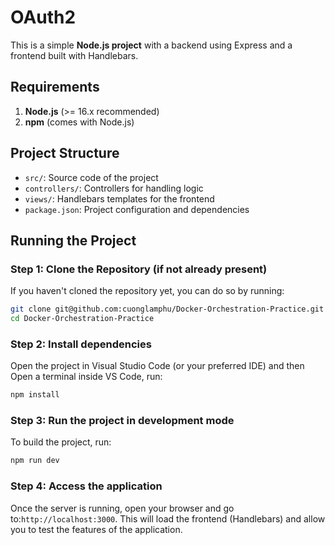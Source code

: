 # OAuth2
This is a simple **Node.js project** with a backend using Express and a frontend built with Handlebars.
## Requirements
1. **Node.js** (>= 16.x recommended)
2. **npm** (comes with Node.js)
## Project Structure
- `src/`: Source code of the project
- `controllers/`: Controllers for handling logic
- `views/`: Handlebars templates for the frontend
- `package.json`: Project configuration and dependencies
  
## Running the Project

### Step 1: Clone the Repository (if not already present)
If you haven't cloned the repository yet, you can do so by running:
```bash
git clone git@github.com:cuonglamphu/Docker-Orchestration-Practice.git
cd Docker-Orchestration-Practice
```
### Step 2: Install dependencies
Open the project in Visual Studio Code (or your preferred IDE) and then Open a terminal inside VS Code, run:
 ```bash
npm install
```
### Step 3: Run the project in development mode
To build the project, run:
 ```bash
npm run dev
```
### Step 4: Access the application
Once the server is running, open your browser and go to:`http://localhost:3000`. This will load the frontend (Handlebars) and allow you to test the features of the application.
